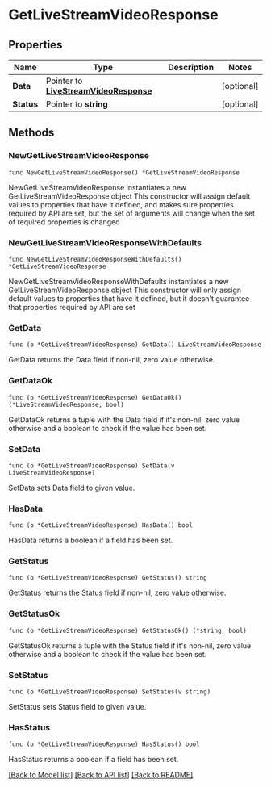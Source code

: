 # GetLiveStreamVideoResponse

## Properties

Name | Type | Description | Notes
------------ | ------------- | ------------- | -------------
**Data** | Pointer to [**LiveStreamVideoResponse**](LiveStreamVideoResponse.md) |  | [optional] 
**Status** | Pointer to **string** |  | [optional] 

## Methods

### NewGetLiveStreamVideoResponse

`func NewGetLiveStreamVideoResponse() *GetLiveStreamVideoResponse`

NewGetLiveStreamVideoResponse instantiates a new GetLiveStreamVideoResponse object
This constructor will assign default values to properties that have it defined,
and makes sure properties required by API are set, but the set of arguments
will change when the set of required properties is changed

### NewGetLiveStreamVideoResponseWithDefaults

`func NewGetLiveStreamVideoResponseWithDefaults() *GetLiveStreamVideoResponse`

NewGetLiveStreamVideoResponseWithDefaults instantiates a new GetLiveStreamVideoResponse object
This constructor will only assign default values to properties that have it defined,
but it doesn't guarantee that properties required by API are set

### GetData

`func (o *GetLiveStreamVideoResponse) GetData() LiveStreamVideoResponse`

GetData returns the Data field if non-nil, zero value otherwise.

### GetDataOk

`func (o *GetLiveStreamVideoResponse) GetDataOk() (*LiveStreamVideoResponse, bool)`

GetDataOk returns a tuple with the Data field if it's non-nil, zero value otherwise
and a boolean to check if the value has been set.

### SetData

`func (o *GetLiveStreamVideoResponse) SetData(v LiveStreamVideoResponse)`

SetData sets Data field to given value.

### HasData

`func (o *GetLiveStreamVideoResponse) HasData() bool`

HasData returns a boolean if a field has been set.

### GetStatus

`func (o *GetLiveStreamVideoResponse) GetStatus() string`

GetStatus returns the Status field if non-nil, zero value otherwise.

### GetStatusOk

`func (o *GetLiveStreamVideoResponse) GetStatusOk() (*string, bool)`

GetStatusOk returns a tuple with the Status field if it's non-nil, zero value otherwise
and a boolean to check if the value has been set.

### SetStatus

`func (o *GetLiveStreamVideoResponse) SetStatus(v string)`

SetStatus sets Status field to given value.

### HasStatus

`func (o *GetLiveStreamVideoResponse) HasStatus() bool`

HasStatus returns a boolean if a field has been set.


[[Back to Model list]](../README.md#documentation-for-models) [[Back to API list]](../README.md#documentation-for-api-endpoints) [[Back to README]](../README.md)


